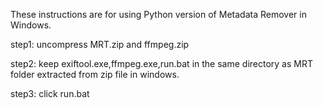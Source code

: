 
These instructions are for using Python version of Metadata Remover in Windows.

step1: uncompress MRT.zip and ffmpeg.zip

step2: keep exiftool.exe,ffmpeg.exe,run.bat in the same directory as MRT folder extracted from zip file in windows.

step3: click run.bat
